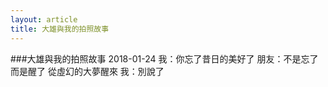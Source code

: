 ```yaml
---
layout: article
title: 大雄與我的拍照故事
---
```


###大雄與我的拍照故事
2018-01-24
我：你忘了昔日的美好了
朋友：不是忘了 而是醒了 從虛幻的大夢醒來
我：別說了
